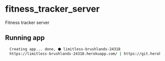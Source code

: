 # fitness_tracker_server

Fitness tracker server

## Running app

```bash
  Creating app... done, ⬢ limitless-brushlands-24318
  https://limitless-brushlands-24318.herokuapp.com/ | https://git.heroku.com/limitless-brushlands-24318.git
```
